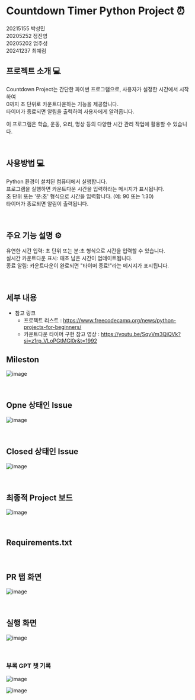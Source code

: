 # Countdown Timer Python Project ⏰
20215155 박성민 <br>
20205252 정진영 <br>
20205202 엄주성 <br>
20241237 최예림



## 프로젝트 소개 :computer:
Countdown Project는 간단한 파이썬 프로그램으로, 사용자가 설정한 시간에서 시작하여 <br>
0까지 초 단위로 카운트다운하는 기능을 제공합니다. <br>
타이머가 종료되면 알림을 출력하여 사용자에게 알려줍니다.

이 프로그램은 학습, 운동, 요리, 명상 등의 다양한 시간 관리 작업에 활용할 수 있습니다.

<br>

## 사용방법 :computer:
Python 환경이 설치된 컴퓨터에서 실행합니다. <br>
프로그램을 실행하면 카운트다운 시간을 입력하라는 메시지가 표시됩니다. <br>
초 단위 또는 '분:초' 형식으로 시간을 입력합니다. (예: 90 또는 1:30) <br>
타이머가 종료되면 알림이 출력됩니다.

<br>

## 주요 기능 설명 :gear:
유연한 시간 입력: 초 단위 또는 분:초 형식으로 시간을 입력할 수 있습니다. <br>
실시간 카운트다운 표시: 매초 남은 시간이 업데이트됩니다. <br>
종료 알림: 카운트다운이 완료되면 "타이머 종료!"라는 메시지가 표시됩니다.

<br>

## 세부 내용
- 참고 링크
  - 프로젝트 리스트 : https://www.freecodecamp.org/news/python-projects-for-beginners/
  - 카운트다운 타이머 구현 참고 영상 : https://youtu.be/SqvVm3QiQVk?si=z1rp_VLoPGtMGl0r&t=1992


## Mileston

![image](https://github.com/user-attachments/assets/c014ffc1-b508-476b-a32b-48f46d64a37e)

<br>

## Opne 상태인 Issue

![image](https://github.com/user-attachments/assets/8eb9330c-7e7b-431b-93bc-cc7f2a8f27f5)


<br>

## Closed 상태인 Issue

![image](https://github.com/user-attachments/assets/cbcf5e6f-af2f-4833-9e53-a4b0c2f8f24e)


<br>

## 최종적 Project 보드

![image](https://github.com/user-attachments/assets/b4752566-13c9-4358-9126-ab52fac99684)


<br>

## Requirements.txt

<br>

## PR 탭 화면

![image](https://github.com/user-attachments/assets/b49a779b-4167-4e1a-a1a5-4338543856c7)


<br>

## 실행 화면

![image](https://github.com/user-attachments/assets/51979f70-15a8-42be-a493-0f7d4298c1d8)


<br>

### 부록 GPT 챗 기록

![image](https://github.com/user-attachments/assets/d013b7a7-2a30-46ec-966c-c7742547a30d)

![image](https://github.com/user-attachments/assets/bc96284f-9e5b-4f85-8a84-0f0843d583c9)

